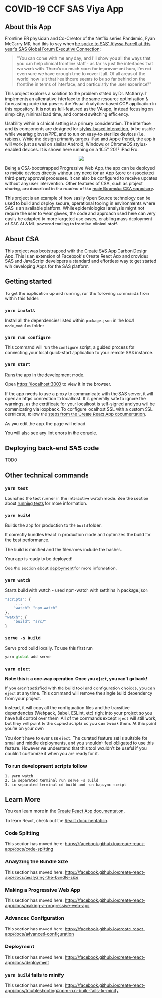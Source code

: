 # COVID-19 CCF SAS Viya App

## About this App

Frontline ER physician and Co-Creator of the Netflix series Pandemic, Ryan McGarry MD, had this to say when [he spoke to SAS' Alyssa Farrell at this year's SAS Global Forum Executive Connection](https://www.sas.com/en_us/events/sas-global-forum/analytics-executive.html):

> "You can come with me any day, and I'll show you all the ways that you can help clinical frontline staff - as far as just the interfaces that we work with. There's so much room for improvement here, I'm not even sure we have enough time to cover it all. Of all areas of the world, how is it that healthcare seems to be so far behind on the frontline in terms of interface, and particularly the user experince?" 

This project explores a solution to the problem stated by Dr. McGarry. It implements an alternative interface to the same resource optimisation & forecasting code that powers the Visual Analytics-based CCF application in this repository. It is not as full-featured as the VA app, instead focusing on simplicity, minimal load time, and context switching efficiency.

Usability within a clinical setting is a primary consideration. The interface and its components are designed for [stylus-based interaction](https://ieeexplore.ieee.org/document/4588449), to be usable while wearing gloves/PPE, and to run on easy-to-sterilize devices (i.e. tablets). While the design primarily targets iPad and Apple Pencil, the app it will work just as well on similar Android, Windows or ChromeOS stylus-enabled devices. It is shown here running on a 10.5" 2017 iPad Pro.  

<p align="center">
<img src="./covid-app-ipad.gif">
</p>

Being a CSA-bootstrapped Progressive Web App, the app can be deployed to mobile devices directly without any need for an App Store or associated third-party approval processes. It can also be configured to receive updates without any user intervention. Other features of CSA, such as project sharing, are described in the readme of the [main Boemska CSA repository](https://github.com/boemska/create-sas-app).

This project is an example of how easily Open Source technology can be used to build and deploy secure, operational tooling in environments where SAS is an available platform. While epidemiological analysis might not require the user to wear gloves, the code and approach used here can very easily be adapted to more targeted use cases, enabling mass deployment of SAS AI & ML powered tooling to frontline clinical staff.


## About CSA

This project was bootstrapped with the [Create SAS App](https://github.com/Boemska/create-sas-app) Carbon Design App. This is an extension of Facebook's [Create React App](https://github.com/facebook/create-react-app) and provides SAS and JavaScript developers a standard and effortless way to get started wih developing Apps for the SAS platform.


## Getting started

To get the application up and running, run the following commands from within this folder:

### `yarn install` 

Install all the dependencies listed within `package.json` in the local `node_modules` folder.

### `yarn run configure`

This command will run the `configure` script, a guided process for connecting your local quick-start application to your remote SAS instance.

### `yarn start`

Runs the app in the development mode.  

Open [https://localhost:3000](https://localhost:3000) to view it in the browser.

If the app needs to use a proxy to communicate with the SAS server, it will open an https connection to localhost. It is generally safe to ignore the warnings, as the certificate for your localhost is self-signed and you will be comunicating via loopback. To configure localhost SSL with a custom SSL certificate, follow the [steps from the Create React App documentation](https://create-react-app.dev/docs/using-https-in-development/). 

As you edit the app, the page will reload.  

You will also see any lint errors in the console.

## Deploying back-end SAS code

TODO

## Other technical commands

### `yarn test`

Launches the test runner in the interactive watch mode.
See the section about [running tests](https://facebook.github.io/create-react-app/docs/running-tests) for more information.

### `yarn build`

Builds the app for production to the `build` folder.  

It correctly bundles React in production mode and optimizes the build for the best performance.

The build is minified and the filenames include the hashes.  

Your app is ready to be deployed!

See the section about [deployment](https://facebook.github.io/create-react-app/docs/deployment) for more information.

### `yarn watch`

Starts build with watch - used npm-watch with setthins in package.json
```javascript
"scripts": {
	...,
	"watch": "npm-watch"
},
"watch": {
	"build": "src/"
}
```

### `serve -s build`
Serve prod build locally. To use this first run
```javascript
yarn global add serve
```

### `yarn eject`

**Note: this is a one-way operation. Once you `eject`, you can’t go back!**

If you aren’t satisfied with the build tool and configuration choices, you can `eject` at any time. This command will remove the single build dependency from your project.

Instead, it will copy all the configuration files and the transitive dependencies (Webpack, Babel, ESLint, etc) right into your project so you have full control over them. All of the commands except `eject` will still work, but they will point to the copied scripts so you can tweak them. At this point you’re on your own.

You don’t have to ever use `eject`. The curated feature set is suitable for small and middle deployments, and you shouldn’t feel obligated to use this feature. However we understand that this tool wouldn’t be useful if you couldn’t customize it when you are ready for it.

### To run development scripts follow
```text
1. yarn watch
2. in separated terminal run serve -s build
3. in separated terminal cd build and run bapsync script
```

## Learn More

You can learn more in the [Create React App documentation](https://facebook.github.io/create-react-app/docs/getting-started).

To learn React, check out the [React documentation](https://reactjs.org/).

### Code Splitting

This section has moved here: https://facebook.github.io/create-react-app/docs/code-splitting

### Analyzing the Bundle Size

This section has moved here: https://facebook.github.io/create-react-app/docs/analyzing-the-bundle-size

### Making a Progressive Web App

This section has moved here: https://facebook.github.io/create-react-app/docs/making-a-progressive-web-app

### Advanced Configuration

This section has moved here: https://facebook.github.io/create-react-app/docs/advanced-configuration

### Deployment

This section has moved here: https://facebook.github.io/create-react-app/docs/deployment

### `yarn build` fails to minify

This section has moved here: https://facebook.github.io/create-react-app/docs/troubleshooting#npm-run-build-fails-to-minify
